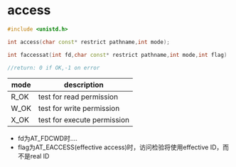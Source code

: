 # access
```cpp
#include <unistd.h>

int access(char const* restrict pathname,int mode);

int faccessat(int fd,char const* restrict pathname,int mode,int flag)

//return: 0 if OK,-1 on error
```
|mode|description|
|----|-----------|
|R_OK|test for read permission|
|W_OK|test for write permission|
|X_OK|test for execute permission|

* fd为AT_FDCWD时....
* flag为AT_EACCESS(effective access)时，访问检验将使用effective ID，而不是real ID
